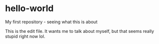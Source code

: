 # hello-world
My first repository - seeing what this is about

This is the edit file. It wants me to talk about myself, but that seems really stupid right now lol.
